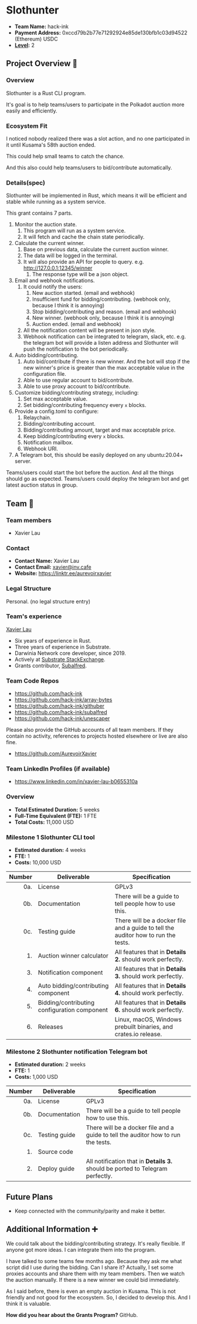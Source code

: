 # Slothunter

- **Team Name:** hack-ink
- **Payment Address:** 0xccd79b2b77e71292924e85de130bfb1c03d94522 (Ethereum) USDC
- **[Level](https://github.com/w3f/Grants-Program/tree/master#level_slider-levels):** 2

## Project Overview :page_facing_up:

### Overview

Slothunter is a Rust CLI program.

It's goal is to help teams/users to participate in the Polkadot auction more easily and efficiently.

### Ecosystem Fit

I noticed nobody realized there was a slot action, and no one participated in it until Kusama's 58th auction ended.

This could help small teams to catch the chance.

And this also could help teams/users to bid/contribute automatically.

### Details(spec)

Slothunter will be implemented in Rust, which means it will be efficient and stable while running as a system service.

This grant contains 7 parts.

1. Monitor the auction state.
   1. This program will run as a system service.
   2. It will fetch and cache the chain state periodically.
2. Calculate the current winner.
   1. Base on previous data, calculate the current auction winner.
   2. The data will be logged in the terminal.
   3. It will also provide an API for people to query. e.g. http://127.0.0.1:12345/winner
      1. The response type will be a json object.
3. Email and webhook notifications.
   1. It could notify the users:
      1. New auction started. (email and webhook)
      2. Insufficient fund for bidding/contributing. (webhook only, because I think it is annoying)
      3. Stop bidding/contributing and reason. (email and webhook)
      4. New winner. (webhook only, because I think it is annoying)
      5. Auction ended. (email and webhook)
   2. All the notification content will be present in json style.
   3. Webhook notification can be integrated to telegram, slack, etc. e.g. the telegram bot will provide a listen address and Slothunter will push the notification to the bot periodically.
4. Auto bidding/contributing.
   1. Auto bid/contribute if there is new winner. And the bot will stop if the new winner's price is greater than the max acceptable value in the configuration file.
   2. Able to use regular account to bid/contribute.
   3. Able to use proxy account to bid/contribute.
5. Customize bidding/contributing strategy, including:
   1. Set max acceptable value.
   2. Set bidding/contributing frequency every `x` blocks.
6. Provide a config.toml to configure:
   1. Relaychain.
   2. Bidding/contributing account.
   3. Bidding/contributing amount, target and max acceptable price.
   4. Keep bidding/contributing every `x` blocks.
   5. Notification mailbox.
   6. Webhook URI.
7. A Telegram bot, this should be easily deployed on any ubuntu:20.04+ server.

Teams/users could start the bot before the auction. And all the things should go as expected.
Teams/users could deploy the telegram bot and get latest auction status in group.

## Team :busts_in_silhouette:

### Team members

- Xavier Lau

### Contact

- **Contact Name:** Xavier Lau
- **Contact Email:** xavier@inv.cafe
- **Website:** https://linktr.ee/aurevoirxavier

### Legal Structure

Personal. (no legal structure entry)

### Team's experience

[Xavier Lau](https://github.com/AurevoirXavier)

- Six years of experience in Rust.
- Three years of experience in Substrate.
- Darwinia Network core developer, since 2019.
- Actively at [Substrate StackExchange](https://substrate.stackexchange.com/users/251/aurevoirxavier).
- Grants contributor, [Subalfred](https://github.com/hack-ink/subalfred).

### Team Code Repos

- https://github.com/hack-ink
- https://github.com/hack-ink/array-bytes
- https://github.com/hack-ink/githuber
- https://github.com/hack-ink/subalfred
- https://github.com/hack-ink/unescaper

Please also provide the GitHub accounts of all team members.
If they contain no activity, references to projects hosted elsewhere or live are also fine.

- https://github.com/AurevoirXavier

### Team LinkedIn Profiles (if available)

- https://www.linkedin.com/in/xavier-lau-b0655310a

### Overview

- **Total Estimated Duration:** 5 weeks
- **Full-Time Equivalent (FTE):**  1 FTE
- **Total Costs:** 11,000 USD

### Milestone 1 Slothunter CLI tool

- **Estimated duration:** 4 weeks
- **FTE:**  1
- **Costs:** 10,000 USD

| Number | Deliverable                                  | Specification                                                                     |
| -----: | -------------------------------------------- | --------------------------------------------------------------------------------- |
|    0a. | License                                      | GPLv3                                                                             |
|    0b. | Documentation                                | There will be a guide to tell people how to use this.                             |
|    0c. | Testing guide                                | There will be a docker file and a guide to tell the auditor how to run the tests. |
|     1. | Auction winner calculator                    | All features that in **Details 2.** should work perfectly.                        |
|     3. | Notification component                       | All features that in **Details 3.** should work perfectly.                        |
|     4. | Auto bidding/contributing component          | All features that in **Details 4.** should work perfectly.                        |
|     5. | Bidding/contributing configuration component | All features that in **Details 6.** should work perfectly.                        |
|     6. | Releases                                     | Linux, macOS, Windows prebuilt binaries, and crates.io release.                   |

### Milestone 2 Slothunter notification Telegram bot

- **Estimated duration:** 2 weeks
- **FTE:**  1
- **Costs:** 1,000 USD

| Number | Deliverable   | Specification                                                                     |
| -----: | ------------- | --------------------------------------------------------------------------------- |
|    0a. | License       | GPLv3                                                                             |
|    0b. | Documentation | There will be a guide to tell people how to use this.                             |
|    0c. | Testing guide | There will be a docker file and a guide to tell the auditor how to run the tests. |
|     1. | Source code   |                                                                                   |
|     2. | Deploy guide  | All notification that in **Details 3.** should be ported to Telegram perfectly.   |

## Future Plans

- Keep connected with the community/parity and make it better.

## Additional Information :heavy_plus_sign:

We could talk about the bidding/contributing strategy. It's really flexible. If anyone got more ideas. I can integrate them into the program.

I have talked to some teams few months ago. Because they ask me what script did I use during the bidding. Can I share it?
Actually, I set some proxies accounts and share them with my team members. Then we watch the auction manually. If there is a new winner we could bid immediately.

As I said before, there is even an empty auction in Kusama. This is not friendly and not good for the ecosystem. So, I decided to develop this. And I think it is valuable.

**How did you hear about the Grants Program?** GitHub.
